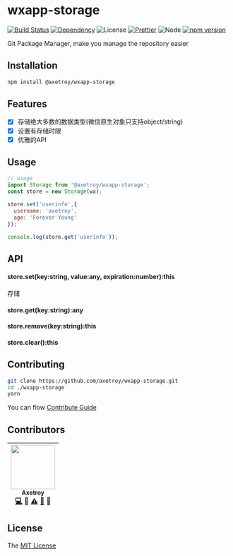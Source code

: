 # wxapp-storage
[![Build Status](https://travis-ci.org/axetroy/wxapp-storage.svg?branch=master)](https://travis-ci.org/axetroy/wxapp-storage)
[![Dependency](https://david-dm.org/axetroy/wxapp-storage.svg)](https://david-dm.org/axetroy/wxapp-storage)
![License](https://img.shields.io/badge/license-MIT-green.svg)
[![Prettier](https://img.shields.io/badge/Code%20Style-Prettier-green.svg)](https://github.com/prettier/prettier)
![Node](https://img.shields.io/badge/node-%3E=6.0-blue.svg?style=flat-square)
[![npm version](https://badge.fury.io/js/wxapp-storage.svg)](https://badge.fury.io/js/wxapp-storage)

Git Package Manager, make you manage the repository easier

## Installation
```bash
npm install @axetroy/wxapp-storage
```

## Features

- [x] 存储绝大多数的数据类型(微信原生对象只支持object/string)
- [x] 设置有存储时限
- [x] 优雅的API

## Usage

```javascript
// usage
import Storage from '@axetroy/wxapp-storage';
const store = new Storage(wx);

store.set('userinfo',{
  username: 'axetroy',
  age: 'Forever Young'
});

console.log(store.get('userinfo'));

```

## API

#### store.set(key:string, value:any, expiration:number):this

存储

#### store.get(key:string):any

#### store.remove(key:string):this

#### store.clear():this

## Contributing

```bash
git clone https://github.com/axetroy/wxapp-storage.git
cd ./wxapp-storage
yarn
```

You can flow [Contribute Guide](https://github.com/axetroy/wxapp-storage/blob/master/contributing.md)

## Contributors

<!-- ALL-CONTRIBUTORS-LIST:START - Do not remove or modify this section -->
| [<img src="https://avatars1.githubusercontent.com/u/9758711?v=3" width="100px;"/><br /><sub>Axetroy</sub>](http://axetroy.github.io)<br />[💻](https://github.com/gpmer/gpm.js/commits?author=axetroy) 🔌 [⚠️](https://github.com/gpmer/gpm.js/commits?author=axetroy) [🐛](https://github.com/gpmer/gpm.js/issues?q=author%3Aaxetroy) 🎨 |
| :---: |
<!-- ALL-CONTRIBUTORS-LIST:END -->

## License

The [MIT License](https://github.com/axetroy/wxapp-storage/blob/master/LICENSE)
